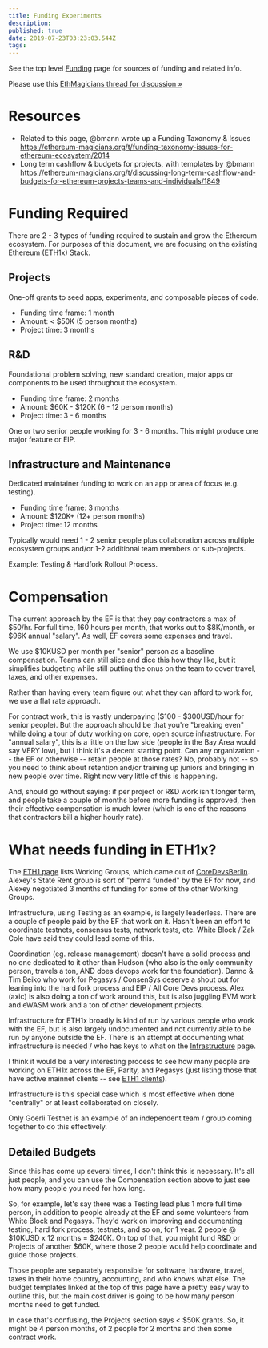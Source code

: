 ```yaml
---
title: Funding Experiments
description: 
published: true
date: 2019-07-23T03:23:03.544Z
tags: 
---
```


See the top level [Funding](/funding) page for sources of funding and related info.

Please use this [EthMagicians thread for discussion »]()

# Resources

* Related to this page, @bmann wrote up a Funding Taxonomy & Issues https://ethereum-magicians.org/t/funding-taxonomy-issues-for-ethereum-ecosystem/2014
* Long term cashflow & budgets for projects, with templates by @bmann https://ethereum-magicians.org/t/discussing-long-term-cashflow-and-budgets-for-ethereum-projects-teams-and-individuals/1849

# Funding Required

There are 2 - 3 types of funding required to sustain and grow the Ethereum ecosystem. For purposes of this document, we are focusing on the existing Ethereum (ETH1x) Stack.

## Projects

One-off grants to seed apps, experiments, and composable pieces of code.

* Funding time frame: 1 month
* Amount: < $50K (5 person months)
* Project time: 3 months


## R&D

Foundational problem solving, new standard creation, major apps or components to be used throughout the ecosystem.

* Funding time frame: 2 months
* Amount: $60K - $120K (6 - 12 person months)
* Project time: 3 - 6 months

One or two senior people working for 3 - 6 months. This might produce one major feature or EIP.

## Infrastructure and Maintenance

Dedicated maintainer funding to work on an app or area of focus (e.g. testing).

* Funding time frame: 3 months
* Amount: $120K+ (12+ person months)
* Project time: 12 months

Typically would need 1 - 2 senior people plus collaboration across multiple ecosystem groups and/or 1-2 additional team members or sub-projects.

Example: Testing & Hardfork Rollout Process.

# Compensation

The current approach by the EF is that they pay contractors a max of $50/hr. For full time, 160 hours per month, that works out to $8K/month, or $96K annual "salary". As well, EF covers some expenses and travel.

We use $10KUSD per month per "senior" person as a baseline compensation. Teams can still slice and dice this how they like, but it simplifies budgeting while still putting the onus on the team to cover travel, taxes, and other expenses.

Rather than having every team figure out what they can afford to work for, we use a flat rate approach.

For contract work, this is vastly underpaying ($100 - $300USD/hour for senior people). But the approach should be that you're "breaking even" while doing a tour of duty working on core, open source infrastructure. For "annual salary", this is a little on the low side (people in the Bay Area would say VERY low), but I think it's a decent starting point. Can any organization -- the EF or otherwise -- retain people at those rates? No, probably not -- so you need to think about retention and/or training up juniors and bringing in new people over time. Right now very little of this is happening.

And, should go without saying: if per project or R&D work isn't longer term, and people take a couple of months before more funding is approved, then their effective compensation is much lower (which is one of the reasons that contractors bill a higher hourly rate).

# What needs funding in ETH1x?

The [ETH1 page](/eth1) lists Working Groups, which came out of [CoreDevsBerlin](/eth1/coredevsberlin). Alexey's State Rent group is sort of "perma funded" by the EF for now, and Alexey negotiated 3 months of funding for some of the other Working Groups.

Infrastructure, using Testing as an example, is largely leaderless. There are a couple of people paid by the EF that work on it. Hasn't been an effort to coordinate testnets, consensus tests, network tests, etc. White Block / Zak Cole have said they could lead some of this.

Coordination (eg. release management) doesn't have a solid process and no one dedicated to it other than Hudson (who also is the only community person, travels a ton, AND does devops work for the foundation). Danno & Tim Beiko who work for Pegasys / ConsenSys deserve a shout out for leaning into the hard fork process and EIP / All Core Devs process. Alex (axic) is also doing a ton of work around this, but is also juggling EVM work and eWASM work and a ton of other development projects.

Infrastructure for ETH1x broadly is kind of run by various people who work with the EF, but is also largely undocumented and not currently able to be run by anyone outside the EF. There is an attempt at documenting what infrastructure is needed / who has keys to what on the [Infrastructure](/infrastructure) page.

I think it would be a very interesting process to see how many people are working on ETH1x across the EF, Parity, and Pegasys (just listing those that have active mainnet clients -- see [ETH1 clients](/eth1/clients)).

Infrastructure is this special case which is most effective when done "centrally" or at least collaborated on closely.

Only Goerli Testnet is an example of an independent team / group coming together to do this effectively.

## Detailed Budgets

Since this has come up several times, I don't think this is necessary. It's all just people, and you can use the Compensation section above to just see how many people you need for how long.

So, for example, let's say there was a Testing lead plus 1 more full time person, in addition to people already at the EF and some volunteers from White Block and Pegasys. They'd work on improving and documenting testing, hard fork process, testnets, and so on, for 1 year. 2 people @ $10KUSD x 12 months = $240K. On top of that, you might fund R&D or Projects of another $60K, where those 2 people would help coordinate and guide those projects.

Those people are separately responsible for software, hardware, travel, taxes in their home country, accounting, and who knows what else. The budget templates linked at the top of this page have a pretty easy way to outline this, but the main cost driver is going to be how many person months need to get funded.

In case that's confusing, the Projects section says < $50K grants. So, it might be 4 person months, of 2 people for 2 months and then some contract work.